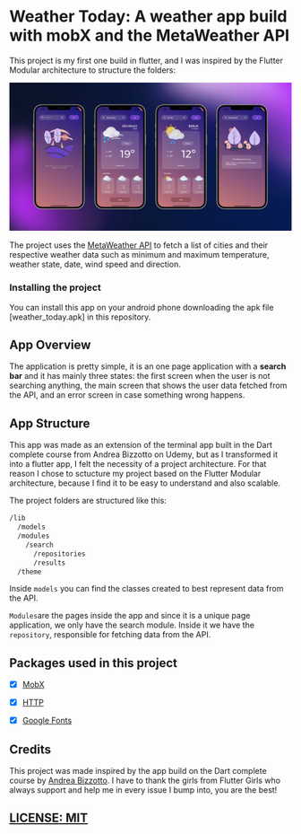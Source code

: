 # Weather Today: A weather app build with mobX and the MetaWeather API

This project is my first one build in flutter, and I was inspired by the Flutter Modular architecture to structure the folders:

![Weather Today app preview](media/app-screenshots.png)

The project uses the [MetaWeather API](https://www.metaweather.com/api/) to fetch a list of cities and their respective weather data such as minimum and maximum temperature, weather state, date, wind speed and direction.

### Installing the project

You can install this app on your android phone downloading the apk file [weather_today.apk] in this repository.

## App Overview

The application is pretty simple, it is an one page application with a **search bar** and it has mainly three states: the first screen when the user is not searching anything, the main screen that shows the user data fetched from the API, and an error screen in case something wrong happens.

## App Structure

This app was made as an extension of the terminal app built in the Dart complete course from Andrea Bizzotto on Udemy, but as I transformed it into a flutter app, I felt the necessity of a project architecture. For that reason I chose to sctucture my project based on the Flutter Modular architecture, because I find it to be easy to understand and also scalable.

The project folders are structured like this:

```
/lib
  /models
  /modules
    /search
      /repositories
      /results
  /theme

```

Inside `models` you can find the classes created to best represent data from the API.

`Modules`are the pages inside the app and since it is a unique page application, we only have the search module. Inside it we have the `repository`, responsible for fetching data from the API.

## Packages used in this project


- [x] [MobX](https://pub.dev/packages/mobx) 
- [x] [HTTP](https://pub.dev/packages/http) 
- [x] [Google Fonts](https://pub.dev/packages/google_fonts) 


## Credits

This project was made inspired by the app build on the Dart complete course by [Andrea Bizzotto](https://github.com/bizz84).
I have to thank the girls from Flutter Girls who always support and help me in every issue I bump into, you are the best!

## [LICENSE: MIT](LICENSE.md)